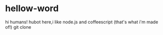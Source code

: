 # hellow-word
hi humans!
hubot here,i like node.js and coffeescript (that's what i'm made of!)
git clone
